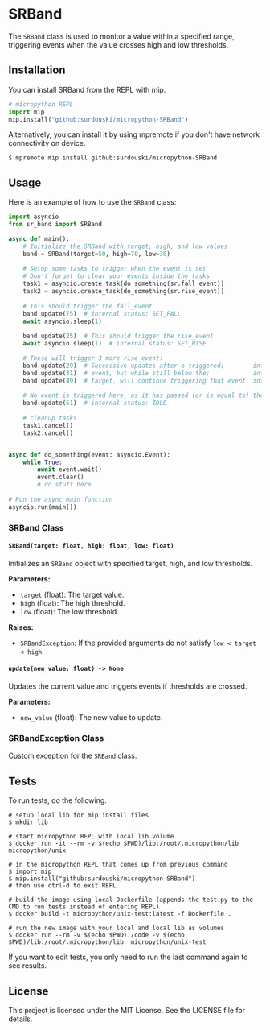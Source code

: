 # SRBand

The `SRBand` class is used to monitor a value within a specified range, triggering events when the value crosses high and low thresholds.

## Installation

You can install SRBand from the REPL with mip.
```python
# micropython REPL
import mip
mip.install("github:surdouski/micropython-SRBand")
```

Alternatively, you can install it by using mpremote if you don't have network connectivity on device.
```
$ mpremote mip install github:surdouski/micropython-SRBand
```

## Usage

Here is an example of how to use the `SRBand` class:

```python
import asyncio
from sr_band import SRBand

async def main():
    # Initialize the SRBand with target, high, and low values
    band = SRBand(target=50, high=70, low=30)
    
    # Setup some tasks to trigger when the event is set
    # Don't forget to clear your events inside the tasks
    task1 = asyncio.create_task(do_something(sr.fall_event))
    task2 = asyncio.create_task(do_something(sr.rise_event))
    
    # This should trigger the fall_event 
    band.update(75)  # internal status: SET_FALL
    await asyncio.sleep(1)
    
    band.update(25)  # This should trigger the rise_event
    await asyncio.sleep(1)  # internal status: SET_RISE

    # These will trigger 3 more rise_event:    
    band.update(29)  # Successive updates after a triggered;        internal status: SET_RISE
    band.update(31)  # event, but while still below the;            internal status: SET_RISE
    band.update(49)  # target, will continue triggering that event. internal status: SET_RISE
    
    # No event is triggered here, as it has passed (or is equal to) the reset point.
    band.update(51)  # internal status: IDLE
    
    # cleanup tasks
    task1.cancel()
    task2.cancel()


async def do_something(event: asyncio.Event):
    while True:
        await event.wait()
        event.clear()
        # do stuff here
        
# Run the async main function
asyncio.run(main())
```

### SRBand Class

#### `SRBand(target: float, high: float, low: float)`
Initializes an `SRBand` object with specified target, high, and low thresholds.

**Parameters:**
- `target` (float): The target value.
- `high` (float): The high threshold.
- `low` (float): The low threshold.

**Raises:**
- `SRBandException`: If the provided arguments do not satisfy `low < target < high`.

#### `update(new_value: float) -> None`
Updates the current value and triggers events if thresholds are crossed.

**Parameters:**
- `new_value` (float): The new value to update.

### SRBandException Class

Custom exception for the `SRBand` class.

## Tests

To run tests, do the following.
```
# setup local lib for mip install files
$ mkdir lib

# start micropython REPL with local lib volume
$ docker run -it --rm -v $(echo $PWD)/lib:/root/.micropython/lib micropython/unix

# in the micropython REPL that comes up from previous command
$ import mip
$ mip.install("github:surdouski/micropython-SRBand")
# then use ctrl-d to exit REPL

# build the image using local Dockerfile (appends the test.py to the CMD to run tests instead of entering REPL)
$ docker build -t micropython/unix-test:latest -f Dockerfile .

# run the new image with your local and local lib as volumes
$ docker run --rm -v $(echo $PWD):/code -v $(echo $PWD)/lib:/root/.micropython/lib  micropython/unix-test
```

If you want to edit tests, you only need to run the last command again to see results.


## License

This project is licensed under the MIT License. See the LICENSE file for details.